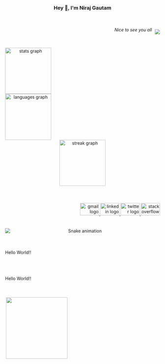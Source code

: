 <h3 align="center">Hey 👋, I'm Niraj Gautam</h3>



<br clear="both">

<div style="display:flex; flex-direction:row-reverse; gap: 10px; align-items:center">

![](https://komarev.com/ghpvc/?username=niraj2477)

<h6 >Nice to see you all</h6>
</div>




<br clear="both">

<div align="center" style="display:flex;flex-direction:column;" >
  <div style="display:flex; justify-content:space-between;flex-direction:column;">
  <img src="https://github-readme-stats.vercel.app/api?username=niraj2477&hide_title=false&hide_rank=false&show_icons=true&include_all_commits=true&count_private=true&disable_animations=false&theme=cobalt&locale=en&hide_border=true&order=1" height="150" alt="stats graph"  />
  <img src="https://github-readme-stats.vercel.app/api/top-langs?username=niraj2477&locale=en&hide_title=false&layout=compact&card_width=320&langs_count=7&theme=dracula&hide_border=true&order=2" height="150" alt="languages graph"  />
  <div>
  <img src="https://streak-stats.demolab.com?user=niraj2477&locale=en&mode=weekly&theme=aura&hide_border=true&border_radius=5&order=3" height="150" alt="streak graph"  />
</div>

###

<br clear="both">

<div align="right">
  <a href="nirajgautam196@gmail.com" target="_blank">
    <img src="https://raw.githubusercontent.com/maurodesouza/profile-readme-generator/master/src/assets/icons/social/gmail/default.svg" width="62" height="40" alt="gmail logo"  />
  </a>
  <a href="https://www.linkedin.com/in/niraj-gautam-b81685229/" target="_blank">
    <img src="https://raw.githubusercontent.com/maurodesouza/profile-readme-generator/master/src/assets/icons/social/linkedin/default.svg" width="62" height="40" alt="linkedin logo"  />
  </a>
  <a href="https://twitter.com/NirajGautam196" target="_blank">
    <img src="https://raw.githubusercontent.com/maurodesouza/profile-readme-generator/master/src/assets/icons/social/twitter/default.svg" width="62" height="40" alt="twitter logo"  />
  </a>
  <a href="https://stackoverflow.com/users/20004462/niraj-gautam" target="_blank">
    <img src="https://raw.githubusercontent.com/maurodesouza/profile-readme-generator/master/src/assets/icons/social/stackoverflow/default.svg" width="62" height="40" alt="stackoverflow logo"  />
  </a>
</div>

###

<img src="https://raw.githubusercontent.com/niraj2477/niraj2477/output/snake.svg" alt="Snake animation" />

###

<p align="left">Hello World!!</p>

###

<p align="left">Hello World!!</p>

###

<img align="right" height="200" src="https://media.giphy.com/media/13HgwGsXF0aiGY/giphy.gif"  />

###